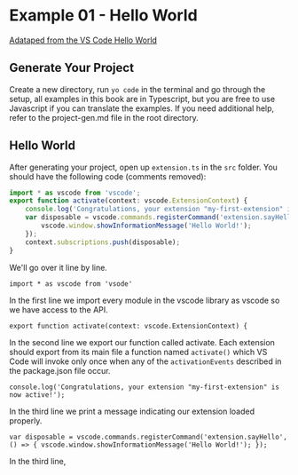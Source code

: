 # Example 01 - Hello World

[Adataped from the VS Code Hello World](https://code.visualstudio.com/docs/extensions/example-hello-world)

## Generate Your Project

Create a new directory, run `yo code` in the terminal and go through the setup,
all examples in this book are in Typescript, but you are free to use Javascript
if you can translate the examples. If you need additional help, refer to the
project-gen.md file in the root directory.

## Hello World

After generating your project, open up `extension.ts` in the `src` folder. You
should have the following code (comments removed):

```typescript
import * as vscode from 'vscode';
export function activate(context: vscode.ExtensionContext) {
    console.log('Congratulations, your extension "my-first-extension" is now active!');
    var disposable = vscode.commands.registerCommand('extension.sayHello', () => {
        vscode.window.showInformationMessage('Hello World!');
    });
    context.subscriptions.push(disposable);
}
```

We'll go over it line by line.

`import * as vscode from 'vsode'`

In the first line we import every module in the vscode library as vscode so we
have access to the API.

`export function activate(context: vscode.ExtensionContext) {`

In the second line we export our function called activate. Each extension should
export from its main file a function named `activate()` which VS Code will
invoke only once when any of the `activationEvents` described in the
package.json file occur.

`console.log('Congratulations, your extension "my-first-extension" is now active!');`

In the third line we print a message indicating our extension loaded properly.

`
var disposable = vscode.commands.registerCommand('extension.sayHello', () => {
    vscode.window.showInformationMessage('Hello World!');
});
`

In the third line,